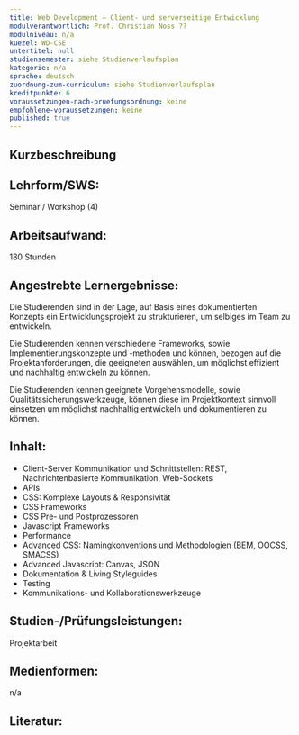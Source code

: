 ```yaml
---
title: Web Development – Client- und serverseitige Entwicklung
modulverantwortlich: Prof. Christian Noss ??
modulniveau: n/a
kuezel: WD-CSE
untertitel: null
studiensemester: siehe Studienverlaufsplan
kategorie: n/a
sprache: deutsch
zuordnung-zum-curriculum: siehe Studienverlaufsplan
kreditpunkte: 6
voraussetzungen-nach-pruefungsordnung: keine
empfohlene-voraussetzungen: keine
published: true
---
```


## Kurzbeschreibung


## Lehrform/SWS: 
Seminar / Workshop (4)

## Arbeitsaufwand: 
180 Stunden

## Angestrebte Lernergebnisse:
Die Studierenden sind in der Lage, auf Basis eines dokumentierten Konzepts ein Entwicklungsprojekt zu strukturieren, um selbiges im Team zu entwickeln.

Die Studierenden kennen verschiedene Frameworks, sowie Implementierungskonzepte und -methoden und können, bezogen auf die Projektanforderungen, die geeigneten auswählen, um möglichst effizient und nachhaltig entwickeln zu können.

Die Studierenden kennen geeignete Vorgehensmodelle, sowie Qualitätssicherungswerkzeuge, können diese im Projektkontext sinnvoll einsetzen um möglichst nachhaltig entwickeln und dokumentieren zu können.

## Inhalt:
- Client-Server Kommunikation und Schnittstellen: REST, Nachrichtenbasierte Kommunikation, Web-Sockets
- APIs
- CSS: Komplexe Layouts & Responsivität
- CSS Frameworks 
- CSS Pre- und Postprozessoren
- Javascript Frameworks
- Performance
- Advanced CSS: Namingkonventions und Methodologien (BEM, OOCSS, SMACSS)
- Advanced Javascript: Canvas, JSON
- Dokumentation & Living Styleguides
- Testing
- Kommunikations- und Kollaborationswerkzeuge

## Studien-/Prüfungsleistungen:
Projektarbeit

## Medienformen:
n/a

## Literatur: